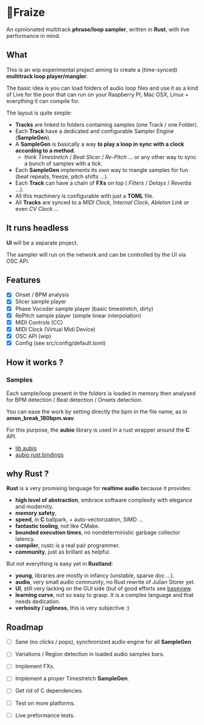 # 🍓Fraize

An opinionated multitrack **phrase/loop sampler**, written in **Rust**, with live performance in mind.

## What

This is an wip experimental project aiming to create a (time-synced) **multitrack loop player/mangler**.

The basic idea is you can load folders of audio loop files and use it as a kind of Live for the poor that can run on your Raspberry PI, Mac OSX, Linux + everything it can compile for.

The layout is quite simple:

- **Tracks** are linked to folders containing samples (one Track / one Folder).
- Each **Track** have a dedicated and configurable Sampler Engine (**SampleGen**).
- A **SampleGen** is basically a way **to play a loop in sync with a clock according to a method**. 
    - think *Timestretch* / *Beat Slicer* / *Re-Pitch* ... or any other way to sync a bunch of samples with a tick.
- Each **SampleGen** implements its own way to mangle samples for fun (beat repeats, freeze, pitch shifts ...).
- Each **Track** can have a chain of **FXs** on top ( *Filters* / *Delays* / *Reverbs* ...).
- All this machinery is configurable with just a **TOML** file.
- All **Tracks** are synced to a *MIDI Clock*, *Internal Clock*, *Ableton Link* or even *CV Clock* ...

## It runs headless

**UI** will be a separate project. 

The sampler will run on the network and can be controlled by the UI via OSC API.

## Features

- [X] Onset / BPM analysis
- [X] Slicer sample player
- [X] Phase Vocoder sample player (basic timestretch, dirty)
- [X] RePitch sample player (simple linear interpolation)
- [X] MIDI Controls (CC)
- [X] MIDI Clock (Virtual Midi Device)
- [X] OSC API (wip)
- [X] Config (see src/config/default.toml)

## How it works ?

### Samples

Each sample/loop present in the folders is loaded in memory then analysed for BPM detection / Beat detection / Onsets detection.

You can ease the work by setting directly the bpm in the file name, as in **amen_break_180bpm.wav**.

For this purpose, the **aubio** library is used in a rust wrapper around the **C** API.

- [lib aubio](https://aubio.org/)
- [aubio rust bindings](https://github.com/discordance/aubio-rs)

## why Rust ?

**Rust** is a very promising language for **realtime audio** because it provides:

- **high level of abstraction**, embrace software complexity with elegance and modernity.
- **memory safety**,
- **speed**, in **C** ballpark, + auto-vectorization, SIMD ...
- **fantastic tooling**, not like CMake.
- **bounded execution times**, no nondeterministic garbage collector latency.
- **compiler**, rustc is a real pair programmer.
- **community**, just as brillant as helpful.

But not everything is easy yet in **Rustland**:

- **young**, libraries are mostly in infancy (unstable, sparse doc ...).
- **audio**, very small audio community, no Rust rewrite of Julian Storer yet.
- **UI**, still very lacking on the GUI side (but of good efforts see [baseview](https://github.com/RustAudio/baseview).
- **learning curve**, not so easy to grasp. It is a complex language and that needs dedication.
- **verbosity / ugliness**, this is very subjective :)


## Roadmap

- [ ] Sane (no clicks / pops), synchronized audio engine for all **SampleGen**.
- [ ] Variations / Region detection in loaded audio samples bars.
- [ ] Implement FXs.
- [ ] Implement a proper Timestretch **SampleGen**.
- [ ] Get rid of C dependencies.
- [ ] Test on more platforms.
- [ ] Live preformance tests.

